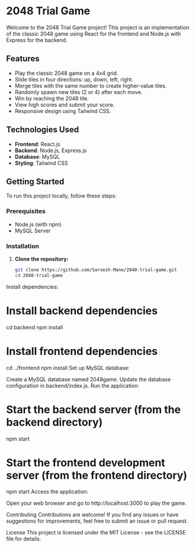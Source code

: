 # 2048 Trial Game

Welcome to the 2048 Trial Game project! This project is an implementation of the classic 2048 game using React for the frontend and Node.js with Express for the backend.

## Features

- Play the classic 2048 game on a 4x4 grid.
- Slide tiles in four directions: up, down, left, right.
- Merge tiles with the same number to create higher-value tiles.
- Randomly spawn new tiles (2 or 4) after each move.
- Win by reaching the 2048 tile.
- View high scores and submit your score.
- Responsive design using Tailwind CSS.

## Technologies Used

- **Frontend**: React.js
- **Backend**: Node.js, Express.js
- **Database**: MySQL
- **Styling**: Tailwind CSS

## Getting Started

To run this project locally, follow these steps:

### Prerequisites

- Node.js (with npm)
- MySQL Server

### Installation

1. **Clone the repository:**

   ```bash
   git clone https://github.com/Sarvesh-Mane/2048-trial-game.git
   cd 2048-trial-game
Install dependencies:

# Install backend dependencies
cd backend
npm install

# Install frontend dependencies
cd ../frontend
npm install
Set up MySQL database:

Create a MySQL database named 2048game.
Update the database configuration in backend/index.js.
Run the application:

# Start the backend server (from the backend directory)
npm start

# Start the frontend development server (from the frontend directory)
npm start
Access the application:

Open your web browser and go to http://localhost:3000 to play the game.

Contributing
Contributions are welcome! If you find any issues or have suggestions for improvements, feel free to submit an issue or pull request.

License
This project is licensed under the MIT License - see the LICENSE file for details.
